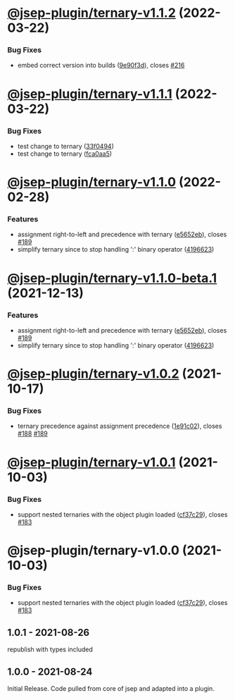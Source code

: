 # [@jsep-plugin/ternary-v1.1.2](https://github.com/EricSmekens/jsep/compare/@jsep-plugin/ternary-v1.1.1...@jsep-plugin/ternary-v1.1.2) (2022-03-22)


### Bug Fixes

* embed correct version into builds ([9e90f3d](https://github.com/EricSmekens/jsep/commit/9e90f3d7045002c67269d28a8cdddeb0abaef7e1)), closes [#216](https://github.com/EricSmekens/jsep/issues/216)

# [@jsep-plugin/ternary-v1.1.1](https://github.com/EricSmekens/jsep/compare/@jsep-plugin/ternary-v1.1.0...@jsep-plugin/ternary-v1.1.1) (2022-03-22)


### Bug Fixes

* test change to ternary ([33f0494](https://github.com/EricSmekens/jsep/commit/33f0494683c037d2ec88a00e2babcc4e218792d8))
* test change to ternary ([fca0aa5](https://github.com/EricSmekens/jsep/commit/fca0aa573db774aa63596d3a7868a0c4884a73ea))

# [@jsep-plugin/ternary-v1.1.0](https://github.com/EricSmekens/jsep/compare/@jsep-plugin/ternary-v1.0.2...@jsep-plugin/ternary-v1.1.0) (2022-02-28)


### Features

* assignment right-to-left and precedence with ternary ([e5652eb](https://github.com/EricSmekens/jsep/commit/e5652ebfff9c7d9b730bb0f21a1f4f22b1e3787d)), closes [#189](https://github.com/EricSmekens/jsep/issues/189)
* simplify ternary since to stop handling ':' binary operator ([4196623](https://github.com/EricSmekens/jsep/commit/419662398101bfc07c646375b966a7427713fb70))

# [@jsep-plugin/ternary-v1.1.0-beta.1](https://github.com/EricSmekens/jsep/compare/@jsep-plugin/ternary-v1.0.2...@jsep-plugin/ternary-v1.1.0-beta.1) (2021-12-13)


### Features

* assignment right-to-left and precedence with ternary ([e5652eb](https://github.com/EricSmekens/jsep/commit/e5652ebfff9c7d9b730bb0f21a1f4f22b1e3787d)), closes [#189](https://github.com/EricSmekens/jsep/issues/189)
* simplify ternary since to stop handling ':' binary operator ([4196623](https://github.com/EricSmekens/jsep/commit/419662398101bfc07c646375b966a7427713fb70))

# [@jsep-plugin/ternary-v1.0.2](https://github.com/EricSmekens/jsep/compare/@jsep-plugin/ternary-v1.0.1...@jsep-plugin/ternary-v1.0.2) (2021-10-17)


### Bug Fixes

* ternary precedence against assignment precedence ([1e91c02](https://github.com/EricSmekens/jsep/commit/1e91c02a4b6182e1b3919ae133624763917a827f)), closes [#188](https://github.com/EricSmekens/jsep/issues/188) [#189](https://github.com/EricSmekens/jsep/issues/189)

# [@jsep-plugin/ternary-v1.0.1](https://github.com/EricSmekens/jsep/compare/@jsep-plugin/ternary-v1.0.0...@jsep-plugin/ternary-v1.0.1) (2021-10-03)


### Bug Fixes

* support nested ternaries with the object plugin loaded ([cf37c29](https://github.com/EricSmekens/jsep/commit/cf37c29940c99355e591849f1f7c0cef6e7ca1af)), closes [#183](https://github.com/EricSmekens/jsep/issues/183)

# @jsep-plugin/ternary-v1.0.0 (2021-10-03)


### Bug Fixes

* support nested ternaries with the object plugin loaded ([cf37c29](https://github.com/EricSmekens/jsep/commit/cf37c29940c99355e591849f1f7c0cef6e7ca1af)), closes [#183](https://github.com/EricSmekens/jsep/issues/183)

## 1.0.1 - 2021-08-26
republish with types included

## 1.0.0 - 2021-08-24
Initial Release. Code pulled from core of jsep and adapted into a plugin.
